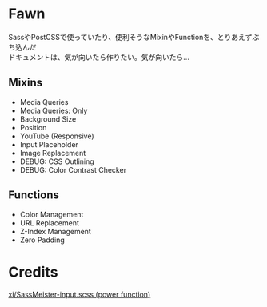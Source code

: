 # Fawn

SassやPostCSSで使っていたり、便利そうなMixinやFunctionを、とりあえずぶち込んだ  
ドキュメントは、気が向いたら作りたい。気が向いたら...

## Mixins

- Media Queries
- Media Queries: Only
- Background Size
- Position
- YouTube (Responsive)
- Input Placeholder
- Image Replacement
- DEBUG: CSS Outlining
- DEBUG: Color Contrast Checker

## Functions

- Color Management
- URL Replacement
- Z-Index Management
- Zero Padding


# Credits

[xi/SassMeister-input.scss (power function)](https://gist.github.com/xi/5bbe8480c48e2fc10ab5)